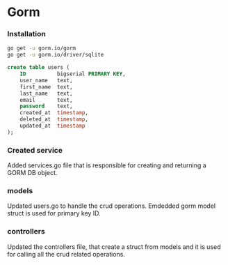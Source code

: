 # Gorm

### Installation

```bash
go get -u gorm.io/gorm
go get -u gorm.io/driver/sqlite
```

```sql
create table users (
    ID          bigserial PRIMARY KEY,
    user_name   text,
    first_name  text,
    last_name   text,
    email       text,
    password    text,
    created_at  timestamp,
    deleted_at  timestamp,
    updated_at  timestamp
);
```

### Created service

Added services.go file that is responsible for creating and returning a GORM DB
object.

### models

Updated users.go to handle the crud operations. Emdedded gorm model struct is
used for primary key ID.

### controllers

Updated the controllers file, that create a struct from models and it is used
for calling all the crud related operations.
